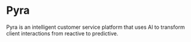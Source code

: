 # Pyra
Pyra is an intelligent customer service platform that uses AI to transform client interactions from reactive to predictive. 
